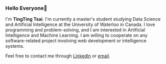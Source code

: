 ### Hello Everyone👋
I'm **TingTing Tsai**. I'm currently a master's student studying Data Science and Artificial Intelligence at the University of Waterloo in Canada. I love programming and problem-solving, and I am interested in Artificial Intelligence and Machine Learning. I am willing to cooperate on any software-related project involving web development or intelligence systems.

Feel free to contact me through [LinkedIn](https://www.linkedin.com/in/chingtingtsai) or [email](tct20422@gmail.com).
<!-- -  Hi, I’m @ChingTingTsai
- 👀 I’m interested in ...
- 🌱 I’m currently learning ...
- 💞️ I’m looking to collaborate on ...
- 📫 How to reach me ... -->

<!---
ChingTingTsai/ChingTingTsai is a ✨ special ✨ repository because its `README.md` (this file) appears on your GitHub profile.
You can click the Preview link to take a look at your changes.
--->

